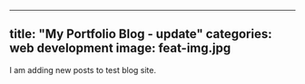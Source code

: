 
---
title:  "My Portfolio Blog - update"
categories: web development
image: feat-img.jpg
---
I am adding new posts to test blog site.

